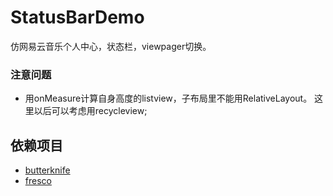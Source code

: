 # StatusBarDemo
仿网易云音乐个人中心，状态栏，viewpager切换。

### 注意问题
* 用onMeasure计算自身高度的listview，子布局里不能用RelativeLayout。 
这里以后可以考虑用recycleview;

## 依赖项目
* [butterknife](https://github.com/JakeWharton/butterknife) 
* [fresco](https://github.com/facebook/fresco) 